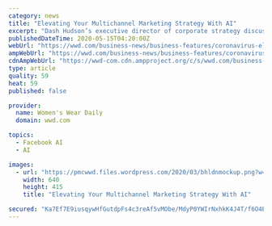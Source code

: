 ```yaml
---
category: news
title: "Elevating Your Multichannel Marketing Strategy With AI"
excerpt: "Dash Hudson’s executive director of corporate strategy discusses strategy in the new world, the importance of brand story and key digital channels."
publishedDateTime: 2020-05-15T04:20:00Z
webUrl: "https://wwd.com/business-news/business-features/coronavirus-elevating-your-multichannel-marketing-strategy-with-ai-1203631437/"
ampWebUrl: "https://wwd.com/business-news/business-features/coronavirus-elevating-your-multichannel-marketing-strategy-with-ai-1203631437/amp/"
cdnAmpWebUrl: "https://wwd-com.cdn.ampproject.org/c/s/wwd.com/business-news/business-features/coronavirus-elevating-your-multichannel-marketing-strategy-with-ai-1203631437/amp/"
type: article
quality: 59
heat: 59
published: false

provider:
  name: Women's Wear Daily
  domain: wwd.com

topics:
  - Facebook AI
  - AI

images:
  - url: "https://pmcwwd.files.wordpress.com/2020/03/bhldnmockup.png?w=640&h=415&crop=1"
    width: 640
    height: 415
    title: "Elevating Your Multichannel Marketing Strategy With AI"

secured: "Ka7Ef7E9iusqywHfGutdpFs4c3reAf5vMObe/MdyP0YWIrNxhkK4J4T/f6O4EtoRMU7cWxec6zIuGFB99BD6SW6qRfVyBfylUkOIPegKON18+XY532uPl5SiOR6QW5E1kZadZK6T9L5L9fugnCEnOOuBZDDlutdBm/QG42LrAR39a2Q3cs+bYPQuXimnNvwOuApPGm/UvwcXfPqhZyRXUxlttkMUZaUw+yIAkaaktjen0DPKhf4rPQoDD/qipdg71wU+qI+35NXldgIssMDoGeBCzlJ+IwiLLb16SjwP+7BtdrG73MAIo6RXuf0IntQ/R0Sjay0QXKCN3sShj6vDY0bClCbMlquT0eUW2NKMRSTSnhi/uw0pDeksyaduA6prDeUKV22DiQ56TDy2pzKkVltGeeCn+SvClyhpk7N9igOs4oTHePqvkBEnDg9Pgtijz4LfWASawPD4YTAwDefrqh7+F/ydCbqazBGD35tqok8=;UNFzR9KyUgGq2vGqJfPKFw=="
---
```


